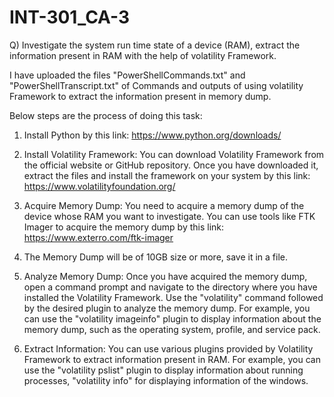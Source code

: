 # INT-301_CA-3
Q) Investigate the system run time state of a device (RAM), extract the information present in RAM with the help of volatility Framework.

I have uploaded the files "PowerShellCommands.txt" and "PowerShellTranscript.txt" of Commands and outputs of using volatility Framework to extract the information present in memory dump.

Below steps are the process of doing this task:

1) Install Python by this link: https://www.python.org/downloads/

2) Install Volatility Framework: You can download Volatility Framework from the official website or GitHub repository. Once you have downloaded it, extract the files and install the framework on your system by this link: https://www.volatilityfoundation.org/ 

3) Acquire Memory Dump: You need to acquire a memory dump of the device whose RAM you want to investigate. You can use tools like FTK Imager to acquire the memory dump by this link: https://www.exterro.com/ftk-imager 

4) The Memory Dump will be of 10GB size or more, save it in a file.

5) Analyze Memory Dump: Once you have acquired the memory dump, open a command prompt and navigate to the directory where you have installed the Volatility Framework. Use the "volatility" command followed by the desired plugin to analyze the memory dump. For example, you can use the "volatility imageinfo" plugin to display information about the memory dump, such as the operating system, profile, and service pack.

6) Extract Information: You can use various plugins provided by Volatility Framework to extract information present in RAM. For example, you can use the "volatility pslist" plugin to display information about running processes, "volatility info" for displaying information of the windows.
